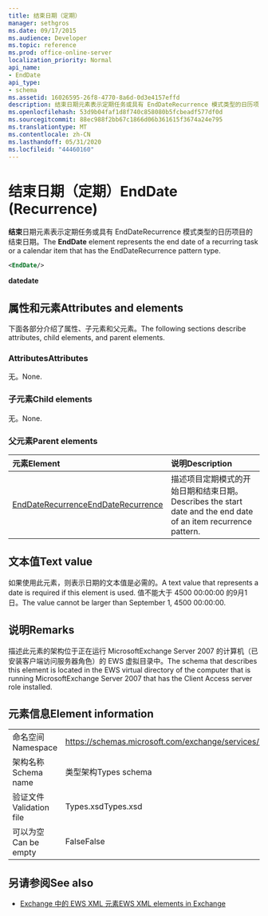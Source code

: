 ```yaml
---
title: 结束日期（定期）
manager: sethgros
ms.date: 09/17/2015
ms.audience: Developer
ms.topic: reference
ms.prod: office-online-server
localization_priority: Normal
api_name:
- EndDate
api_type:
- schema
ms.assetid: 16026595-26f8-4770-8a6d-0d3e4157effd
description: 结束日期元素表示定期任务或具有 EndDateRecurrence 模式类型的日历项目的结束日期。
ms.openlocfilehash: 53d9b04faf1d8f740c858080b5fcbeadf577df0d
ms.sourcegitcommit: 88ec988f2bb67c1866d06b361615f3674a24e795
ms.translationtype: MT
ms.contentlocale: zh-CN
ms.lasthandoff: 05/31/2020
ms.locfileid: "44460160"
---
```

# <a name="enddate-recurrence"></a><span data-ttu-id="676d6-103">结束日期（定期）</span><span class="sxs-lookup"><span data-stu-id="676d6-103">EndDate (Recurrence)</span></span>

<span data-ttu-id="676d6-104">**结束**日期元素表示定期任务或具有 EndDateRecurrence 模式类型的日历项目的结束日期。</span><span class="sxs-lookup"><span data-stu-id="676d6-104">The **EndDate** element represents the end date of a recurring task or a calendar item that has the EndDateRecurrence pattern type.</span></span> 
  
```xml
<EndDate/>
```

 <span data-ttu-id="676d6-105">**date**</span><span class="sxs-lookup"><span data-stu-id="676d6-105">**date**</span></span>
## <a name="attributes-and-elements"></a><span data-ttu-id="676d6-106">属性和元素</span><span class="sxs-lookup"><span data-stu-id="676d6-106">Attributes and elements</span></span>

<span data-ttu-id="676d6-107">下面各部分介绍了属性、子元素和父元素。</span><span class="sxs-lookup"><span data-stu-id="676d6-107">The following sections describe attributes, child elements, and parent elements.</span></span>
  
### <a name="attributes"></a><span data-ttu-id="676d6-108">Attributes</span><span class="sxs-lookup"><span data-stu-id="676d6-108">Attributes</span></span>

<span data-ttu-id="676d6-109">无。</span><span class="sxs-lookup"><span data-stu-id="676d6-109">None.</span></span>
  
### <a name="child-elements"></a><span data-ttu-id="676d6-110">子元素</span><span class="sxs-lookup"><span data-stu-id="676d6-110">Child elements</span></span>

<span data-ttu-id="676d6-111">无。</span><span class="sxs-lookup"><span data-stu-id="676d6-111">None.</span></span>
  
### <a name="parent-elements"></a><span data-ttu-id="676d6-112">父元素</span><span class="sxs-lookup"><span data-stu-id="676d6-112">Parent elements</span></span>

|<span data-ttu-id="676d6-113">**元素**</span><span class="sxs-lookup"><span data-stu-id="676d6-113">**Element**</span></span>|<span data-ttu-id="676d6-114">**说明**</span><span class="sxs-lookup"><span data-stu-id="676d6-114">**Description**</span></span>|
|:-----|:-----|
|[<span data-ttu-id="676d6-115">EndDateRecurrence</span><span class="sxs-lookup"><span data-stu-id="676d6-115">EndDateRecurrence</span></span>](enddaterecurrence.md) <br/> |<span data-ttu-id="676d6-116">描述项目定期模式的开始日期和结束日期。</span><span class="sxs-lookup"><span data-stu-id="676d6-116">Describes the start date and the end date of an item recurrence pattern.</span></span>  <br/> |
   
## <a name="text-value"></a><span data-ttu-id="676d6-117">文本值</span><span class="sxs-lookup"><span data-stu-id="676d6-117">Text value</span></span>

<span data-ttu-id="676d6-118">如果使用此元素，则表示日期的文本值是必需的。</span><span class="sxs-lookup"><span data-stu-id="676d6-118">A text value that represents a date is required if this element is used.</span></span> <span data-ttu-id="676d6-119">值不能大于 4500 00:00:00 的9月1日。</span><span class="sxs-lookup"><span data-stu-id="676d6-119">The value cannot be larger than September 1, 4500 00:00:00.</span></span>
  
## <a name="remarks"></a><span data-ttu-id="676d6-120">说明</span><span class="sxs-lookup"><span data-stu-id="676d6-120">Remarks</span></span>

<span data-ttu-id="676d6-121">描述此元素的架构位于正在运行 MicrosoftExchange Server 2007 的计算机（已安装客户端访问服务器角色）的 EWS 虚拟目录中。</span><span class="sxs-lookup"><span data-stu-id="676d6-121">The schema that describes this element is located in the EWS virtual directory of the computer that is running MicrosoftExchange Server 2007 that has the Client Access server role installed.</span></span>
  
## <a name="element-information"></a><span data-ttu-id="676d6-122">元素信息</span><span class="sxs-lookup"><span data-stu-id="676d6-122">Element information</span></span>

|||
|:-----|:-----|
|<span data-ttu-id="676d6-123">命名空间</span><span class="sxs-lookup"><span data-stu-id="676d6-123">Namespace</span></span>  <br/> |https://schemas.microsoft.com/exchange/services/2006/types  <br/> |
|<span data-ttu-id="676d6-124">架构名称</span><span class="sxs-lookup"><span data-stu-id="676d6-124">Schema name</span></span>  <br/> |<span data-ttu-id="676d6-125">类型架构</span><span class="sxs-lookup"><span data-stu-id="676d6-125">Types schema</span></span>  <br/> |
|<span data-ttu-id="676d6-126">验证文件</span><span class="sxs-lookup"><span data-stu-id="676d6-126">Validation file</span></span>  <br/> |<span data-ttu-id="676d6-127">Types.xsd</span><span class="sxs-lookup"><span data-stu-id="676d6-127">Types.xsd</span></span>  <br/> |
|<span data-ttu-id="676d6-128">可以为空</span><span class="sxs-lookup"><span data-stu-id="676d6-128">Can be empty</span></span>  <br/> |<span data-ttu-id="676d6-129">False</span><span class="sxs-lookup"><span data-stu-id="676d6-129">False</span></span>  <br/> |
   
## <a name="see-also"></a><span data-ttu-id="676d6-130">另请参阅</span><span class="sxs-lookup"><span data-stu-id="676d6-130">See also</span></span>



- [<span data-ttu-id="676d6-131">Exchange 中的 EWS XML 元素</span><span class="sxs-lookup"><span data-stu-id="676d6-131">EWS XML elements in Exchange</span></span>](ews-xml-elements-in-exchange.md)

